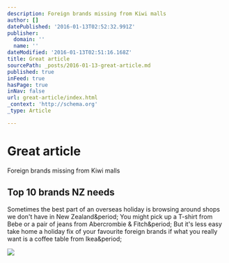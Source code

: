 ```yaml
---
description: Foreign brands missing from Kiwi malls
author: []
datePublished: '2016-01-13T02:52:32.991Z'
publisher:
  domain: ''
  name: ''
dateModified: '2016-01-13T02:51:16.168Z'
title: Great article
sourcePath: _posts/2016-01-13-great-article.md
published: true
inFeed: true
hasPage: true
inNav: false
url: great-article/index.html
_context: 'http://schema.org'
_type: Article

---
```

# Great article

Foreign brands missing from Kiwi malls

<article style=""><h1>Top 10 brands NZ needs</h1><p>Sometimes the best part of an overseas holiday is browsing around shops we don't have in New Zealand&amp;period; You might pick up a T-shirt from Bebe or a pair of jeans from Abercrombie &amp; Fitch&amp;period; But it's less easy take home a holiday fix of your favourite foreign brands if what you really want is a coffee table from Ikea&amp;period;</p><img src="http://www.stuff.co.nz/content/dam/images/1/9/5/w/9/2/image.related.StuffLandscapeSixteenByNine.620x349.195mii.png/1452648320452.jpg" /></article>